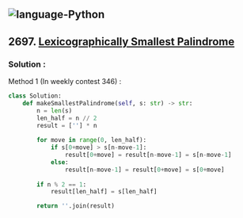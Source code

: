![language-Python](https://img.shields.io/badge/%20-Python-ffd43b?style=for-the-badge&logo=PYTHON)
---

## 2697. [Lexicographically Smallest Palindrome](https://leetcode.com/problems/lexicographically-smallest-palindrome)

### Solution :

Method 1 (In weekly contest 346) :
```python
class Solution:
    def makeSmallestPalindrome(self, s: str) -> str:
        n = len(s)
        len_half = n // 2
        result = [''] * n
        
        for move in range(0, len_half):
            if s[0+move] > s[n-move-1]:
                result[0+move] = result[n-move-1] = s[n-move-1]
            else:
                result[n-move-1] = result[0+move] = s[0+move]
        
        if n % 2 == 1:
            result[len_half] = s[len_half]

        return ''.join(result)
```
